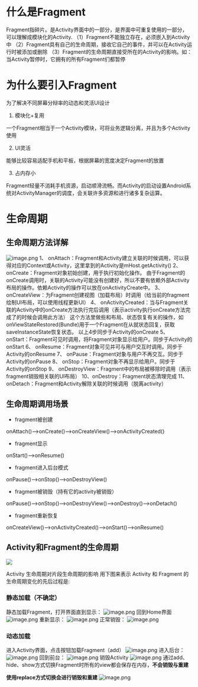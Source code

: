 # 什么是Fragment
Fragment指碎片。是Activity界面中的一部分，是界面中可重复使用的一部分，可以理解成模块化的Activity.
（1）Fragment不能独立存在，必须嵌入到Activity中
（2）Fragment具有自己的生命周期，接收它自己的事件，并可以在Activity运行时被添加或删除
（3）Fragment的生命周期直接受所在的Activity的影响。如：当Activity暂停时，它拥有的所有Fragment们都暂停
# 为什么要引入Fragment
为了解决不同屏幕分辩率的动态和灵活UI设计

1. 模块化+复用

一个Fragment相当于一个Activity模块，可将业务逻辑分离，并且为多个Activity使用

2. UI灵活

能够比较容易适配手机和平板，根据屏幕的宽度决定Fragment的放置

3. 占内存小

Fragment轻量不消耗手机资源，启动顺滑流畅。而Activity的启动设置Android系统对ActivityManager的调度，会关联许多资源和进行诸多复杂运算。
# 生命周期
## 生命周期方法详解
![image.png](http://starrylixu.oss-cn-beijing.aliyuncs.com/e6d9c9f8e9cc803b27794578a4fec1ea.png)
1、 onAttach：Fragment和Activity建立关联的时候调用，可以获得对应的Context或Activity，这里拿到的Activity是mHost.getActivity()
2、 onCreate：Fragment对象初始创建，用于执行初始化操作。
由于Fragment的onCreate调用时，关联的Activity可能没有创建好，所以不要有依赖外部Activity布局的操作。依赖Activity的操作可以放在onActivityCreate中。
3、 onCreateView：为Fragment创建视图（加载布局）时调用（给当前的fragment绘制UI布局，可以使用线程更新UI）
4、 onActivityCreated：当与Fragment关联的Activity中的onCreate方法执行完后调用（表示activity执行onCreate方法完成了的时候会调用此方法）
这个方法里做些和布局、状态恢复有关的操作，如
onViewStateRestored(Bundle)用于一个Fragment在从就状态回复，获取saveInstanceState恢复状态。
以上4步同步于Activity的onCreate
5、 onStart：Fragment可见时调用，将Fragment对象显示给用户。同步于Activity的onStart
6、 onResume：Fragment对象可见并可与用户交互时调用。同步于Activity的onResume
7、 onPause：Fragment对象与用户不再交互。同步于Activity的onPause
8、 onStop：Fragment对象不再显示给用户。同步于Activity的onStop
9、 onDestroyView：Fragment中的布局被移除时调用（表示fragment销毁相关联的UI布局）
10、onDestroy：Fragment状态清理完成
11、 onDetach：Fragment和Activity解除关联的时候调用（脱离activity）
## 生命周期调用场景

- fragment被创建

onAttach()–>onCreate()–>onCreateView()–>onActivityCreated()

- fragment显示

onStart()–>onResume()

- fragment进入后台模式

onPause()–>onStop()–>onDestroyView()

- fragment被销毁（持有它的activity被销毁）

onPause()–>onStop()–>onDestroyView()–>onDestroy()–>onDetach()

- fragment重新恢复

onCreateView()–>onActivityCreated()–>onStart()–>onResume()
## Activity和Fragment的生命周期
![](http://starrylixu.oss-cn-beijing.aliyuncs.com/37ebb9d9d0e9bcc93d6762c1c22811af.webp)

Activity 生命周期对片段生命周期的影响
用下图来表示 Activity 和 Fragment 的生命周期变化的先后过程是:
### 静态加载（不确定）
静态加载Fragment，打开界面直到显示：
![image.png](http://starrylixu.oss-cn-beijing.aliyuncs.com/6bb9da5907fb377d703babf58dbeb542.png)
回到Home界面
![image.png](http://starrylixu.oss-cn-beijing.aliyuncs.com/ea8f43637e00a2c35536342d5a77c5a8.png)
重新显示：
![image.png](http://starrylixu.oss-cn-beijing.aliyuncs.com/b72756e33a200a063e4d51be52bdafc0.png)
正常销毁：
![image.png](http://starrylixu.oss-cn-beijing.aliyuncs.com/3ed04f515e36719fba309ba55e45f40c.png)
### 动态加载
进入Activity界面，点击按钮加载Fragment（add）
![image.png](http://starrylixu.oss-cn-beijing.aliyuncs.com/82c94d76294197837444fad3876e5c3f.png)
进入后台：
![image.png](http://starrylixu.oss-cn-beijing.aliyuncs.com/3637d9e3b53ad47bc10f03f6523e6c1e.png)
回到前台：
![image.png](http://starrylixu.oss-cn-beijing.aliyuncs.com/fc51d2507911176a3a4be28d499414dd.png)
销毁Activity
![image.png](http://starrylixu.oss-cn-beijing.aliyuncs.com/625bb6fa10dc102f9e6e42f5d7885991.png)
通过add、hide、show方式切换Fragment时所有的view都会保存在内存，**不会销毁与重建**

**使用replace方式切换会进行销毁和重建**
![image.png](http://starrylixu.oss-cn-beijing.aliyuncs.com/206530167bdf56883a2be1a802d88ec8.png)

